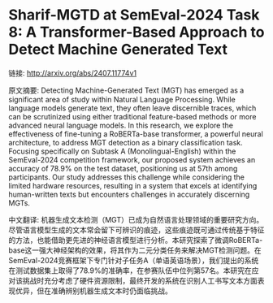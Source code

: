 # Sharif-MGTD at SemEval-2024 Task 8: A Transformer-Based Approach to Detect Machine Generated Text

链接: http://arxiv.org/abs/2407.11774v1

原文摘要:
Detecting Machine-Generated Text (MGT) has emerged as a significant area of
study within Natural Language Processing. While language models generate text,
they often leave discernible traces, which can be scrutinized using either
traditional feature-based methods or more advanced neural language models. In
this research, we explore the effectiveness of fine-tuning a RoBERTa-base
transformer, a powerful neural architecture, to address MGT detection as a
binary classification task. Focusing specifically on Subtask A
(Monolingual-English) within the SemEval-2024 competition framework, our
proposed system achieves an accuracy of 78.9% on the test dataset, positioning
us at 57th among participants. Our study addresses this challenge while
considering the limited hardware resources, resulting in a system that excels
at identifying human-written texts but encounters challenges in accurately
discerning MGTs.

中文翻译:
机器生成文本检测（MGT）已成为自然语言处理领域的重要研究方向。尽管语言模型生成的文本常会留下可辨识的痕迹，这些痕迹既可通过传统基于特征的方法，也能借助更先进的神经语言模型进行分析。本研究探索了微调RoBERTa-base这一强大神经架构的效果，将其作为二元分类任务来解决MGT检测问题。在SemEval-2024竞赛框架下专门针对子任务A（单语英语场景），我们提出的系统在测试数据集上取得了78.9%的准确率，在参赛队伍中位列第57名。本研究在应对该挑战时充分考虑了硬件资源限制，最终开发的系统在识别人工书写文本方面表现优异，但在准确辨别机器生成文本时仍面临挑战。


